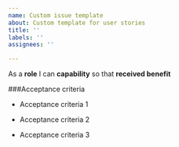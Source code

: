 ```yaml
---
name: Custom issue template
about: Custom template for user stories
title: ''
labels: ''
assignees: ''

---
```


As a **role** I can **capability** so that **received benefit**

###Acceptance criteria

- Acceptance criteria 1

- Acceptance criteria 2

- Acceptance criteria 3
